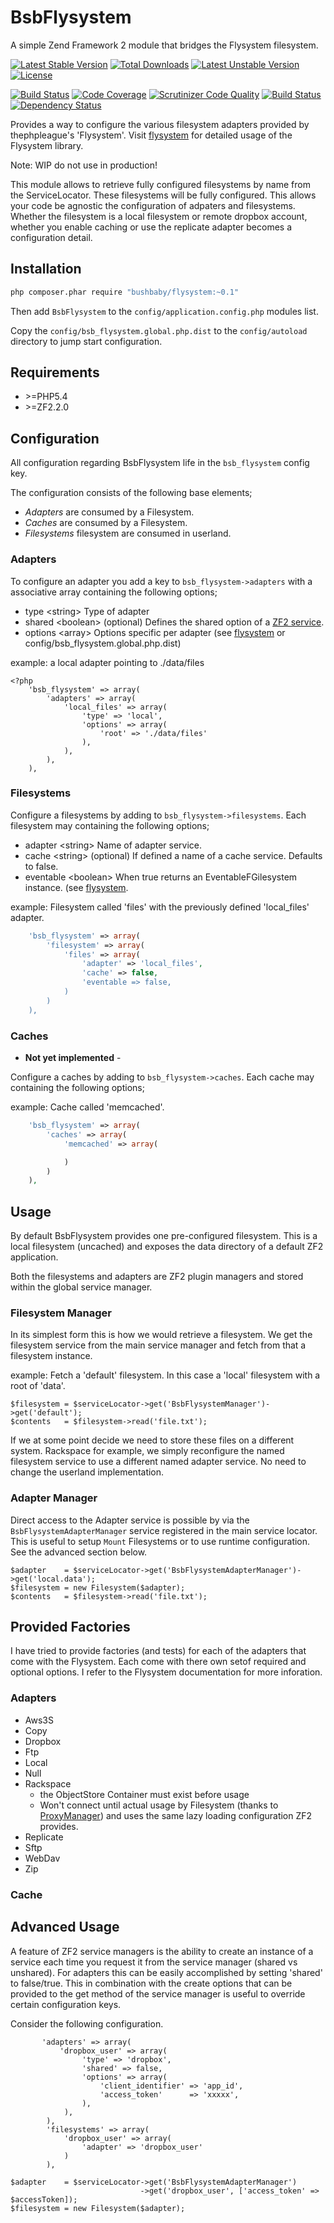 # BsbFlysystem

A simple Zend Framework 2 module that bridges the Flysystem filesystem.

[![Latest Stable Version](https://poser.pugx.org/bushbaby/flysystem/v/stable.svg)](https://packagist.org/packages/bushbaby/flysystem) [![Total Downloads](https://poser.pugx.org/bushbaby/flysystem/downloads.svg)](https://packagist.org/packages/bushbaby/flysystem) [![Latest Unstable Version](https://poser.pugx.org/bushbaby/flysystem/v/unstable.svg)](https://packagist.org/packages/bushbaby/flysystem) [![License](https://poser.pugx.org/bushbaby/flysystem/license.svg)](https://packagist.org/packages/bushbaby/flysystem)


[![Build Status](https://travis-ci.org/bushbaby/BsbFlysystem.svg?branch=master)](https://travis-ci.org/bushbaby/BsbFlysystem)
[![Code Coverage](https://scrutinizer-ci.com/g/bushbaby/BsbFlysystem/badges/coverage.png?b=master)](https://scrutinizer-ci.com/g/bushbaby/BsbFlysystem/?branch=master)
[![Scrutinizer Code Quality](https://scrutinizer-ci.com/g/bushbaby/BsbFlysystem/badges/quality-score.png?b=master)](https://scrutinizer-ci.com/g/bushbaby/BsbFlysystem/?branch=master)
[![Build Status](https://scrutinizer-ci.com/g/bushbaby/BsbFlysystem/badges/build.png?b=master)](https://scrutinizer-ci.com/g/bushbaby/BsbFlysystem/build-status/master)
[![Dependency Status](https://www.versioneye.com/user/projects/545a9e49114a5db6d5000006/badge.svg?style=flat)](https://www.versioneye.com/user/projects/545a9e49114a5db6d5000006)

Provides a way to configure the various filesystem adapters provided by thephpleague's 'Flysystem'. Visit [flysystem](http://flysystem.thephpleague.com) for detailed usage of the Flysystem library.

Note: WIP do not use in production!

This module allows to retrieve fully configured filesystems by name from the ServiceLocator. These filesystems will be fully configured. This allows your code be agnostic the configuration of adpaters and filesystems. Whether the filesystem is a local filesystem or remote dropbox account, whether you enable caching or use the replicate adapter becomes a configuration detail.

## Installation

```sh
php composer.phar require "bushbaby/flysystem:~0.1"
```

Then add `BsbFlysystem` to the `config/application.config.php` modules list.

Copy the `config/bsb_flysystem.global.php.dist` to the `config/autoload` directory to jump start configuration. 

## Requirements

- \>=PHP5.4
- \>=ZF2.2.0

## Configuration

All configuration regarding BsbFlysystem life in the `bsb_flysystem` config key.

The configuration consists of the following base elements;

- *Adapters* are consumed by a Filesystem.
- *Caches* are consumed by a Filesystem.
- *Filesystems* filesystem are consumed in userland.

### Adapters

To configure an adapter you add a key to `bsb_flysystem->adapters` with a associative array containing the following options;

- type    \<string\>  Type of adapter
- shared  \<boolean\> (optional) Defines the shared option of a [ZF2 service](http://framework.zend.com/manual/2.0/en/modules/zend.service-manager.quick-start.html#using-configuration).
- options \<array\> Options specific per adapter (see [flysystem](http://flysystem.thephpleague.com) or config/bsb_flysystem.global.php.dist)


example: a local adapter pointing to ./data/files

```
<?php
    'bsb_flysystem' => array(
        'adapters' => array(
            'local_files' => array(
                'type' => 'local',
                'options' => array(
                    'root' => './data/files'
                ),
            ),
        ),
    ),
```

### Filesystems

Configure a filesystems by adding to `bsb_flysystem->filesystems`. Each filesystem may containing the following options;

- adapter \<string\>  Name of adapter service.
- cache   \<string\> (optional) If defined a name of a cache service. Defaults to false.
- eventable \<boolean\> When true returns an EventableFGilesystem instance. (see [flysystem](http://flysystem.thephpleague.com).

example: Filesystem called 'files' with the previously defined 'local_files' adapter.

```php
    'bsb_flysystem' => array(
        'filesystem' => array(
            'files' => array(
    	        'adapter' => 'local_files',
    	        'cache' => false,
    	        'eventable => false,
            )
        )
    ),
```

### Caches

- **Not yet implemented** -

Configure a caches by adding to `bsb_flysystem->caches`. Each cache may containing the following options;

example: Cache called 'memcached'.

```php
    'bsb_flysystem' => array(
        'caches' => array(
            'memcached' => array(

            )
        )
    ),
```


## Usage

By default BsbFlysystem provides one pre-configured filesystem. This is a local filesystem (uncached) and exposes the data directory of a default ZF2 application.

Both the filesystems and adapters are ZF2 plugin managers and stored within the global service manager.

### Filesystem Manager

In its simplest form this is how we would retrieve a filesystem. We get the filesystem service from the main service manager and fetch from that a filesystem instance. 

example: Fetch a 'default' filesystem. In this case a 'local' filesystem with a root of 'data'.

```
$filesystem = $serviceLocator->get('BsbFlysystemManager')->get('default');
$contents   = $filesystem->read('file.txt');
```

If we at some point decide we need to store these files on a different system. Rackspace for example, we simply reconfigure the named filesystem service to use a different named adapter service. No need to change the userland implementation.

### Adapter Manager

Direct access to the Adapter service is possible by via the `BsbFlysystemAdapterManager` service registered in the main service locator. This is useful to setup `Mount` Filesystems or to use runtime configuration. See the advanced section below.

```
$adapter    = $serviceLocator->get('BsbFlysystemAdapterManager')->get('local.data');
$filesystem = new Filesystem($adapter);
$contents   = $filesystem->read('file.txt');
```

## Provided Factories

I have tried to provide factories (and tests) for each of the adapters that come with the Flysystem. Each come with there own setof required and optional options. I refer to the Flysystem documentation for more inforation.

### Adapters

- Aws3S
- Copy
- Dropbox
- Ftp
- Local
- Null
- Rackspace
  - the ObjectStore Container must exist before usage
  - Won't connect until actual usage by Filesystem (thanks to [ProxyManager](https://github.com/Ocramius/ProxyManager)) and uses the same lazy loading configuration ZF2 provides.
- Replicate
- Sftp
- WebDav
- Zip

### Cache



## Advanced Usage

A feature of ZF2 service managers is the ability to create an instance of a service each time you request it from the service manager (shared vs unshared). For adapters this can be easily accomplished by setting 'shared' to false/true. This in combination with the create options that can be provided to the get method of the service manager is useful to override certain configuration keys. 

Consider the following configuration.

```
       'adapters' => array(
           'dropbox_user' => array(
                'type' => 'dropbox',
                'shared' => false,
                'options' => array(
                    'client_identifier' => 'app_id',
                    'access_token'      => 'xxxxx',
                ),
            ),
        ),
        'filesystems' => array(
        	'dropbox_user' => array(
        		'adapter' => 'dropbox_user'
        	)
        ),
```

```
$adapter    = $serviceLocator->get('BsbFlysystemAdapterManager')
                             ->get('dropbox_user', ['access_token' => $accessToken]);
$filesystem = new Filesystem($adapter);
```


